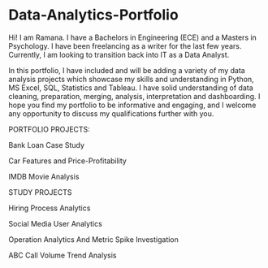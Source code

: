 # Data-Analytics-Portfolio
Hi! I am Ramana. I have a Bachelors in Engineering (ECE) and a Masters in Psychology. I have been freelancing as a writer for the last few years. Currently, I am looking to transition back into IT as a Data Analyst. 

In this portfolio, I have included and will be adding a variety of my data analysis projects which showcase my skills and understanding in Python, MS Excel, SQL, Statistics and Tableau. I have solid understanding of data cleaning, preparation, merging, analysis, interpretation and dashboarding. I hope you find my portfolio to be informative and engaging, and I welcome any opportunity to discuss my qualifications further with you. 

PORTFOLIO PROJECTS:

Bank Loan Case Study

Car Features and Price-Profitability

IMDB Movie Analysis


STUDY PROJECTS

Hiring Process Analytics

Social Media User Analytics

Operation Analytics And Metric Spike Investigation

ABC Call Volume Trend Analysis
